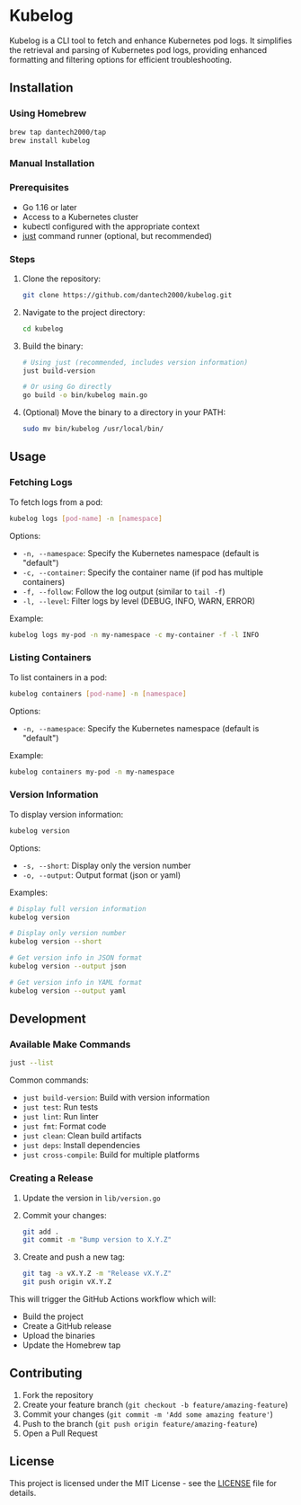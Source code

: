 # Kubelog

Kubelog is a CLI tool to fetch and enhance Kubernetes pod logs. It simplifies the retrieval and parsing of Kubernetes pod logs, providing enhanced formatting and filtering options for efficient troubleshooting.

## Installation

### Using Homebrew

```bash
brew tap dantech2000/tap
brew install kubelog
```

### Manual Installation

### Prerequisites

-   Go 1.16 or later
-   Access to a Kubernetes cluster
-   kubectl configured with the appropriate context
-   [just](https://github.com/casey/just) command runner (optional, but recommended)

### Steps

1. Clone the repository:

    ```bash
    git clone https://github.com/dantech2000/kubelog.git
    ```

2. Navigate to the project directory:

    ```bash
    cd kubelog
    ```

3. Build the binary:

    ```bash
    # Using just (recommended, includes version information)
    just build-version

    # Or using Go directly
    go build -o bin/kubelog main.go
    ```

4. (Optional) Move the binary to a directory in your PATH:
    ```bash
    sudo mv bin/kubelog /usr/local/bin/
    ```

## Usage

### Fetching Logs

To fetch logs from a pod:

```bash
kubelog logs [pod-name] -n [namespace]
```

Options:

-   `-n, --namespace`: Specify the Kubernetes namespace (default is "default")
-   `-c, --container`: Specify the container name (if pod has multiple containers)
-   `-f, --follow`: Follow the log output (similar to `tail -f`)
-   `-l, --level`: Filter logs by level (DEBUG, INFO, WARN, ERROR)

Example:

```bash
kubelog logs my-pod -n my-namespace -c my-container -f -l INFO
```

### Listing Containers

To list containers in a pod:

```bash
kubelog containers [pod-name] -n [namespace]
```

Options:

-   `-n, --namespace`: Specify the Kubernetes namespace (default is "default")

Example:

```bash
kubelog containers my-pod -n my-namespace
```

### Version Information

To display version information:

```bash
kubelog version
```

Options:

-   `-s, --short`: Display only the version number
-   `-o, --output`: Output format (json or yaml)

Examples:

```bash
# Display full version information
kubelog version

# Display only version number
kubelog version --short

# Get version info in JSON format
kubelog version --output json

# Get version info in YAML format
kubelog version --output yaml
```

## Development

### Available Make Commands

```bash
just --list
```

Common commands:

- `just build-version`: Build with version information
- `just test`: Run tests
- `just lint`: Run linter
- `just fmt`: Format code
- `just clean`: Clean build artifacts
- `just deps`: Install dependencies
- `just cross-compile`: Build for multiple platforms

### Creating a Release

1. Update the version in `lib/version.go`

2. Commit your changes:
    ```bash
    git add .
    git commit -m "Bump version to X.Y.Z"
    ```

3. Create and push a new tag:
    ```bash
    git tag -a vX.Y.Z -m "Release vX.Y.Z"
    git push origin vX.Y.Z
    ```

This will trigger the GitHub Actions workflow which will:
- Build the project
- Create a GitHub release
- Upload the binaries
- Update the Homebrew tap

## Contributing

1. Fork the repository
2. Create your feature branch (`git checkout -b feature/amazing-feature`)
3. Commit your changes (`git commit -m 'Add some amazing feature'`)
4. Push to the branch (`git push origin feature/amazing-feature`)
5. Open a Pull Request

## License

This project is licensed under the MIT License - see the [LICENSE](LICENSE) file for details.
